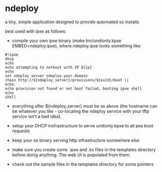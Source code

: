 ndeploy
======

a tiny, simple application designed to provide automated os installs

best used with ipxe as follows:

- compile your own ipxe binary (make bin/undionly.kpxe EMBED=ndeploy.ipxe),
  where ndeploy.ipxe looks something like:

```
#!ipxe
dhcp
echo
echo attempting to netboot with IP ${ip}
echo
set ndeploy_server ndeploy.your.domain
chain http://${ndeploy_server}/provisions/${uuid}/boot ||
echo
echo provision not found or net boot failed, booting ipxe shell
echo
shell
```

- everything after ${ndeploy_server} must be as above (the hostname
  can be whatever you like - co-locating the ndeploy service with 
  your tftp service isn't a bad idea).

- setup your DHCP insfrastructure to serve undionly.kpxe to all pxe boot requests

- keep your os binary serving http infrastructure somewhere else

- make sure you create some .ipxe and .ks files in the templates directory before 
  doing anything. The web UI is populated from them.

- check out the sample files in the templates directory for some pointers

